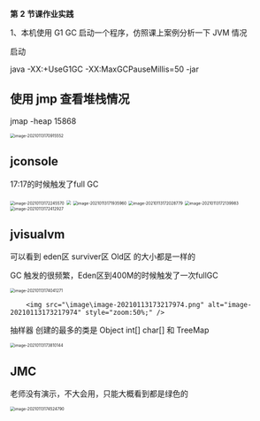 **第** **2** **节课作业实践**

1、本机使用 G1 GC 启动一个程序，仿照课上案例分析一下 JVM 情况

启动

java -XX:+UseG1GC -XX:MaxGCPauseMillis=50 -jar 

## 使用 jmp 查看堆栈情况

jmap -heap 15868

<img src="\image\image-20210113170915552.png" alt="image-20210113170915552" style="zoom:50%;" />

## jconsole

17:17的时候触发了full GC

<img src="\image\image-20210113172245570.png" alt="image-20210113172245570" style="zoom:50%;" />

<img src="\image\image-20210113171637813.png" style="zoom:50%;" />

<img src="\image\image-20210113171935960.png" alt="image-20210113171935960" style="zoom:50%;" />

<img src="\image\image-20210113172028779.png" alt="image-20210113172028779" style="zoom:50%;" />

<img src="\image\image-20210113172139983.png" alt="image-20210113172139983" style="zoom:50%;" />

<img src="\image\image-20210113171613825.png" alt="image-20210113172412927" style="zoom:50%;" />

## jvisualvm 

可以看到 eden区 surviver区 Old区 的大小都是一样的 

GC 触发的很频繁，Eden区到400M的时候触发了一次fullGC 

<img src="\image\image-20210113174041271.png" alt="image-20210113174041271" style="zoom:50%;" />

 		<img src="\image\image-20210113173217974.png" alt="image-20210113173217974" style="zoom:50%;" />

抽样器 创建的最多的类是 Object int[] char[] 和 TreeMap

<img src="\image\image-20210113173810144.png" alt="image-20210113173810144" style="zoom:50%;" />



## JMC

老师没有演示，不大会用，只能大概看到都是绿色的 

<img src="\image\image-20210113174524790.png" alt="image-20210113174524790" style="zoom:50%;" />





